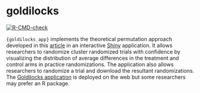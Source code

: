 # goldilocks

<!-- badges: start -->
[![R-CMD-check](https://github.com/nzgwynn/goldilocks_app/actions/workflows/R-CMD-check.yaml/badge.svg)](https://github.com/nzgwynn/goldilocks_app/actions/workflows/R-CMD-check.yaml)
<!-- badges: end -->

`{goldilocks_app}` implements the theoretical permutation approach developed in this [article](https://www.sciencedirect.com/science/article/pii/S245186542100048X) in an interactive [Shiny](https://CRAN.R-project.org/package=shiny) application. It allows researchers to randomize cluster randomized trials with confidence by visualizing the distribution of average differences in the treatment and control arms in practice randomizations. The application also allows researchers to randomize a trial and download the resultant randomizations. The [Goldilocks application](bit.ly/GoldilocksApp) is deployed on the web but some researchers may prefer an R package.
